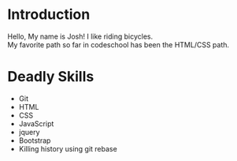 Introduction
=============
Hello, My name is Josh!  I like riding bicycles.  
My favorite path so far in codeschool has been the HTML/CSS path.  

Deadly Skills
=============
* Git
* HTML
* CSS
* JavaScript
* jquery
* Bootstrap
* Killing history using git rebase